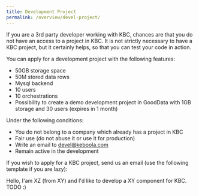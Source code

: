 ```yaml
---
title: Development Project
permalink: /overview/devel-project/
---
```


If you are a 3rd party developer working with KBC, chances are that you do not have an access to
a project in KBC. It is not strictly necessary to have a KBC project, but it certainly helps,
so that you can test your code in action. 

You can apply for a development project with the following features:

- 50GB storage space
- 50M stored data rows
- Mysql backend
- 10 users
- 10 orchestrations
- Possibility to create a demo development project in GoodData with 1GB storage and 30 users (expires in 1 month)
 
Under the following conditions:

- You do not belong to a company which already has a project in KBC
- Fair use (do not abuse it or use it for production)
- Write an email to devel@keboola.com
- Remain active in the development

If you wish to apply for a KBC project, send us an email (use the following template if you are lazy):

Hello,
I'am XZ (from XY) and I'd like to develop a XY component for KBC. TODO :)
